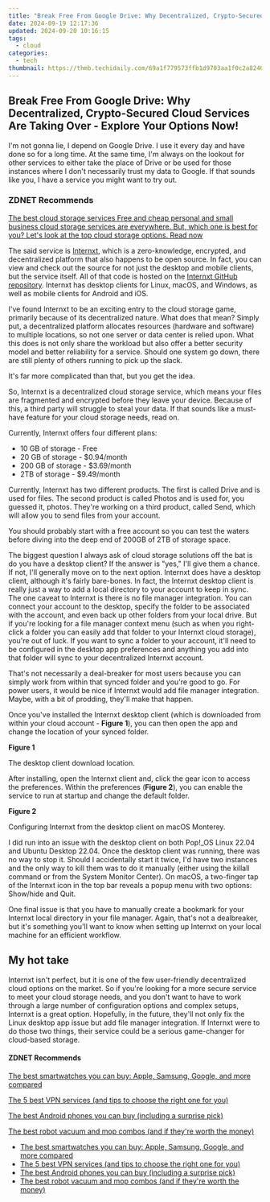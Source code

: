 ```yaml
---
title: "Break Free From Google Drive: Why Decentralized, Crypto-Secured Cloud Services Are Taking Over - Explore Your Options Now!"
date: 2024-09-19 12:17:36
updated: 2024-09-20 10:16:15
tags:
  - cloud
categories:
  - tech
thumbnail: https://thmb.techidaily.com/69a1f779573ffb1d9703aa1f0c2a82407b77bc35052e19faef90f3eeabcd3dc4.jpg
---
```


## Break Free From Google Drive: Why Decentralized, Crypto-Secured Cloud Services Are Taking Over - Explore Your Options Now!

I'm not gonna lie, I depend on Google Drive. I use it every day and have done so for a long time. At the same time, I'm always on the lookout for other services to either take the place of Drive or be used for those instances where I don't necessarily trust my data to Google. If that sounds like you, I have a service you might want to try out.

### **ZDNET** Recommends

[The best cloud storage services Free and cheap personal and small business cloud storage services are everywhere. But, which one is best for you? Let's look at the top cloud storage options.  Read now](https://www.zdnet.com/article/best-cloud-storage/)

The said service is [Internxt](https://internxt.com/), which is a zero-knowledge, encrypted, and decentralized platform that also happens to be open source. In fact, you can view and check out the source for not just the desktop and mobile clients, but the service itself. All of that code is hosted on the [Internxt GitHub repository](https://github.com/internxt). Internxt has desktop clients for Linux, macOS, and Windows, as well as mobile clients for Android and iOS. 

I've found Internxt to be an exciting entry to the cloud storage game, primarily because of its decentralized nature. What does that mean? Simply put, a decentralized platform allocates resources (hardware and software) to multiple locations, so not one server or data center is relied upon. What this does is not only share the workload but also offer a better security model and better reliability for a service. Should one system go down, there are still plenty of others running to pick up the slack.

It's far more complicated than that, but you get the idea. 

So, Internxt is a decentralized cloud storage service, which means your files are fragmented and encrypted before they leave your device. Because of this, a third party will struggle to steal your data. If that sounds like a must-have feature for your cloud storage needs, read on.

Currently, Internxt offers four different plans:

* 10 GB of storage - Free
* 20 GB of storage - $0.94/month
* 200 GB of storage - $3.69/month
* 2TB of storage - $9.49/month

Currently, Internxt has two different products. The first is called Drive and is used for files. The second product is called Photos and is used for, you guessed it, photos. They're working on a third product, called Send, which will allow you to send files from your account.

You should probably start with a free account so you can test the waters before diving into the deep end of 200GB of 2TB of storage space.

The biggest question I always ask of cloud storage solutions off the bat is do you have a desktop client? If the answer is "yes," I'll give them a chance. If not, I'll generally move on to the next option. Internxt does have a desktop client, although it's fairly bare-bones. In fact, the Internxt desktop client is really just a way to add a local directory to your account to keep in sync. The one caveat to Internxt is there is no file manager integration. You can connect your account to the desktop, specify the folder to be associated with the account, and even back up other folders from your local drive. But if you're looking for a file manager context menu (such as when you right-click a folder you can easily add that folder to your Internxt cloud storage), you're out of luck. If you want to sync a folder to your account, it'll need to be configured in the desktop app preferences and anything you add into that folder will sync to your decentralized Internxt account.

That's not necessarily a deal-breaker for most users because you can simply work from within that synced folder and you're good to go. For power users, it would be nice if Internxt would add file manager integration. Maybe, with a bit of prodding, they'll make that happen.

Once you've installed the Internxt desktop client (which is downloaded from within your cloud account - **Figure 1**), you can then open the app and change the location of your synced folder.

**Figure 1**

The desktop client download location.

After installing, open the Internxt client and, click the gear icon to access the preferences. Within the preferences (**Figure 2**), you can enable the service to run at startup and change the default folder.

**Figure 2**

Configuring Internxt from the desktop client on macOS Monterey.

I did run into an issue with the desktop client on both Pop!\_OS Linux 22.04 and Ubuntu Desktop 22.04\. Once the desktop client was running, there was no way to stop it. Should I accidentally start it twice, I'd have two instances and the only way to kill them was to do it manually (either using the killall command or from the System Monitor Center). On macOS, a two-finger tap of the Internxt icon in the top bar reveals a popup menu with two options: Show/hide and Quit. 

One final issue is that you have to manually create a bookmark for your Internxt local directory in your file manager. Again, that's not a dealbreaker, but it's something you'll want to know when setting up Internxt on your local machine for an efficient workflow.

## My hot take

Internxt isn't perfect, but it is one of the few user-friendly decentralized cloud options on the market. So if you're looking for a more secure service to meet your cloud storage needs, and you don't want to have to work through a large number of configuration options and complex setups, Internxt is a great option. Hopefully, in the future, they'll not only fix the Linux desktop app issue but add file manager integration. If Internxt were to do those two things, their service could be a serious game-changer for cloud-based storage.

#### **ZDNET** Recommends

[The best smartwatches you can buy: Apple, Samsung, Google, and more compared](https://www.zdnet.com/article/best-smartwatch/ "The best smartwatches you can buy: Apple, Samsung, Google, and more compared")

[The 5 best VPN services (and tips to choose the right one for you)](https://www.zdnet.com/article/best-vpn/ "The 5 best VPN services (and tips to choose the right one for you)")

[The best Android phones you can buy (including a surprise pick)](https://www.zdnet.com/article/best-android-phone/ "The best Android phones you can buy (including a surprise pick)")

[The best robot vacuum and mop combos (and if they're worth the money)](https://www.zdnet.com/article/best-robot-vacuum-mop/ "The best robot vacuum and mop combos (and if they're worth the money)")

* [The best smartwatches you can buy: Apple, Samsung, Google, and more compared](https://www.zdnet.com/article/best-smartwatch/ "The best smartwatches you can buy: Apple, Samsung, Google, and more compared")
* [The 5 best VPN services (and tips to choose the right one for you)](https://www.zdnet.com/article/best-vpn/ "The 5 best VPN services (and tips to choose the right one for you)")
* [The best Android phones you can buy (including a surprise pick)](https://www.zdnet.com/article/best-android-phone/ "The best Android phones you can buy (including a surprise pick)")
* [The best robot vacuum and mop combos (and if they're worth the money)](https://www.zdnet.com/article/best-robot-vacuum-mop/ "The best robot vacuum and mop combos (and if they're worth the money)")

<ins class="adsbygoogle"
     style="display:block"
     data-ad-format="autorelaxed"
     data-ad-client="ca-pub-7571918770474297"
     data-ad-slot="1223367746"></ins>



<ins class="adsbygoogle"
     style="display:block"
     data-ad-client="ca-pub-7571918770474297"
     data-ad-slot="8358498916"
     data-ad-format="auto"
     data-full-width-responsive="true"></ins>
